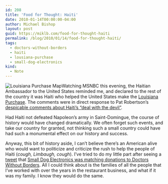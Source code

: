 ```yaml
---
id: 208
title: 'Food for Thought: Haiti'
date: 2010-01-14T00:00:00-04:00
author: Michael Bishop
layout: post
guid: https://miklb.com/food-for-thought-haiti
permalink: /blog/2010/01/14/food-for-thought-haiti/
tags:
  - doctors-without-borders
  - haiti
  - lousiana-purchase
  - small-dog-electronics
kind:
  - Note
---
```

<p><img src="http://miklb.com/user/images/la_purchase.png" class="right" alt="Louisiana Purchase Map" />Watching MSNBC this evening, the Haitian Ambassador to the United States reminded me, and declared to the rest of the country it was Haiti who helped the United States make the <a href="http://en.wikipedia.org/wiki/Louisiana_Purchase">Louisiana Purchase</a>.  The comments were in direct response to Pat Robertson’s <a href="http://www.politico.com/blogs/bensmith/0110/Robertson_Haiti_cursed_since_Satanic_pact.html">despicable comments about Haiti’s “deal with the devil”</a>.</p>

<p>Had Haiti not defeated Napoleon’s army in Saint-Domingue, the course of history would have changed dramatically.  We often forget such events, and take our country for granted, not thinking such a small country could have had such a monumental effect on our history and success.</p>

<p>Anyway, this bit of history aside, I can’t believe there’s an American alive who would want to politicize and criticize the rush to help the people of Haiti (<em><em>cough</em>, Limbaugh, <em>cough</em></em>).  I’ve tried to do my little part after seeing a <a href="http://twitter.com/servint/status/7723703494">tweet</a> that <a href=" http://www.smalldog.com/product/42760/donation-to-doctors-without-borders">Small Dog Electronics was matching donations to Doctors Without Borders</a>.  All I could think about is the families of all the people that I’ve worked with over the years in the restaurant business, and what if it was my family.  I know they would do the same.</p>